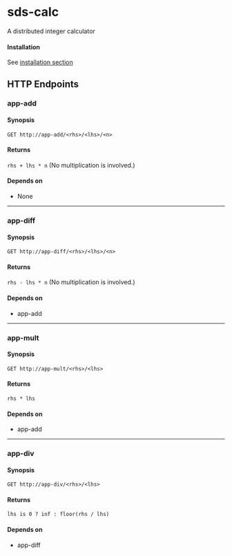 # sds-calc
A distributed integer calculator

#### Installation
See [installation section](https://www.github.com/phonxvzf/sds-calc/install)

## HTTP Endpoints
### app-add
#### Synopsis
```
GET http://app-add/<rhs>/<lhs>/<n>
```
#### Returns
`rhs + lhs * n` (No multiplication is involved.)
#### Depends on
- None

--------

### app-diff
#### Synopsis
```
GET http://app-diff/<rhs>/<lhs>/<n>
```
#### Returns
`rhs - lhs * n` (No multiplication is involved.)
#### Depends on
- app-add

--------

### app-mult
#### Synopsis
```
GET http://app-mult/<rhs>/<lhs>
```
#### Returns
`rhs * lhs`
#### Depends on
- app-add

--------

### app-div
#### Synopsis
```
GET http://app-div/<rhs>/<lhs>
```
#### Returns
`lhs is 0 ? inf : floor(rhs / lhs)`
#### Depends on
- app-diff


